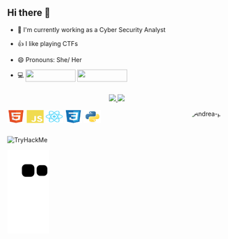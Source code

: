## Hi there 👋
- 🔐 I'm currently working as a Cyber Security Analyst

- 👍 I like playing CTFs

- 😄 Pronouns: She/ Her

- 💻 <img align="center" src="https://img.shields.io/badge/Ubuntu-E95420?style=for-the-badge&logo=ubuntu&logoColor=white" width="115" height="28"> <img align="center" src="https://img.shields.io/badge/Windows-0078D6?style=for-the-badge&logo=windows&logoColor=white" width="115" height="28">

##

<div align="center">
  <a href="https://github.com/andreaaguiar">
  <img height="175em" src="https://github-readme-stats.vercel.app/api?username=andreaaguiar&show_icons=true&theme=dracula&include_all_commits=true&count_private=true"/>
  <img height="175em" src="https://github-readme-stats.vercel.app/api/top-langs/?username=andreaaguiar&layout=compact&langs_count=7&theme=dracula"/>
  </a>
</div>
  
  
<div style="display: inline_block"><br>
  <img align="center" alt="Andrea-HTML" height="30" width="40" src="https://raw.githubusercontent.com/devicons/devicon/master/icons/html5/html5-original.svg">
  <img align="center" alt="Andrea-Js" height="30" width="40" src="https://raw.githubusercontent.com/devicons/devicon/master/icons/javascript/javascript-plain.svg">
  <img align="center" alt="Andrea--React" height="30" width="40" src="https://raw.githubusercontent.com/devicons/devicon/master/icons/react/react-original.svg">
  <img align="center" alt="Andrea-CSS" height="30" width="40" src="https://raw.githubusercontent.com/devicons/devicon/master/icons/css3/css3-original.svg">
  <img align="center" alt="Andrea-Python" height="30" width="40" src="https://raw.githubusercontent.com/devicons/devicon/master/icons/python/python-original.svg">
  <img align="right" alt="Andrea-pic" height="150" style="border-radius:50px;" src="https://tryhackme-images.s3.amazonaws.com/user-avatars/ff68b9700b183f1a1930b69cc6d294d8.jpg">
</div>
  
  ##
 
<div> 
  <img src="https://tryhackme-badges.s3.amazonaws.com/AndreaBacon.png" alt="TryHackMe">
 
  ![Snake animation](https://github.com/andreaaguiar/andreaaguiar/blob/output/github-contribution-grid-snake.svg)
 
</div>
